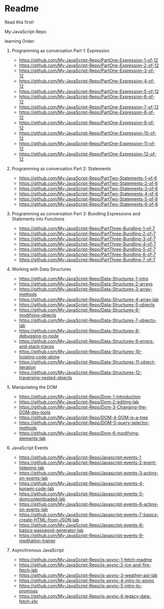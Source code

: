 # Readme
Read this first!

My-JavaScript-Repo 

learning Order:
1. Programming as conversation Part 1: Expression
    - https://github.com/My-JavaScript-Repo/PartOne-Expression-1-of-12
    - https://github.com/My-JavaScript-Repo/PartOne-Expression-2-of-12
    - https://github.com/My-JavaScript-Repo/PartOne-Expression-3-of-12
    - https://github.com/My-JavaScript-Repo/PartOne-Expression-4-of-12
    - https://github.com/My-JavaScript-Repo/PartOne-Expression-5-of-12
    - https://github.com/My-JavaScript-Repo/PartOne-Expression-6-of-12
    - https://github.com/My-JavaScript-Repo/PartOne-Expression-7-of-12
    - https://github.com/My-JavaScript-Repo/PartOne-Expression-8-of-12
    - https://github.com/My-JavaScript-Repo/PartOne-Expression-9-of-12
    - https://github.com/My-JavaScript-Repo/PartOne-Expression-10-of-12
    - https://github.com/My-JavaScript-Repo/PartOne-Expression-11-of-12
    - https://github.com/My-JavaScript-Repo/PartOne-Expression-12-of-12
  
3. Programming as conversation Part 2: Statements
    - https://github.com/My-JavaScript-Repo/PartTwo-Statements-1-of-6
    - https://github.com/My-JavaScript-Repo/PartTwo-Statements-2-of-6
    - https://github.com/My-JavaScript-Repo/PartTwo-Statements-3-of-6
    - https://github.com/My-JavaScript-Repo/PartTwo-Statements-4-of-6
    - https://github.com/My-JavaScript-Repo/PartTwo-Statements-5-of-6
    - https://github.com/My-JavaScript-Repo/PartTwo-Statements-6-of-6

5. Programming as conversation Part 3: Bundling Expressions and Statements into Functions
    - https://github.com/My-JavaScript-Repo/PartThree-Bundling-1-of-7
    - https://github.com/My-JavaScript-Repo/PartThree-Bundling-2-of-7
    - https://github.com/My-JavaScript-Repo/PartThree-Bundling-3-of-7
    - https://github.com/My-JavaScript-Repo/PartThree-Bundling-4-of-7
    - https://github.com/My-JavaScript-Repo/PartThree-Bundling-5-of-7
    - https://github.com/My-JavaScript-Repo/PartThree-Bundling-6-of-7
    - https://github.com/My-JavaScript-Repo/PartThree-Bundling-7-of-7
    
7. Working with Data Structures
    - https://github.com/My-JavaScript-Repo/Data-Structures-1-intro
    - https://github.com/My-JavaScript-Repo/Data-Structures-2-arrays
    - https://github.com/My-JavaScript-Repo/Data-Structures-3-array-methods
    - https://github.com/My-JavaScript-Repo/Data-Structures-4-array-lab
    - https://github.com/My-JavaScript-Repo/Data-Structures-5-objects
    - https://github.com/My-JavaScript-Repo/Data-Structures-6-modifying-objects
    - https://github.com/My-JavaScript-Repo/Data-Structures-7-objects-lab
    - https://github.com/My-JavaScript-Repo/Data-Structures-8-debugging-in-node
    - https://github.com/My-JavaScript-Repo/Data-Structures-9-errors-and-stack-traces
    - https://github.com/My-JavaScript-Repo/Data-Structures-10-looping-code-along
    - https://github.com/My-JavaScript-Repo/Data-Structures-11-object-iteration
    - https://github.com/My-JavaScript-Repo/Data-Structures-12-traversing-nested-objects
    
9. Manipulating the DOM
    - https://github.com/My-JavaScript-Repo/Dom-1-introduction
    - https://github.com/My-JavaScript-Repo/Dom-2-editing-lab
    - https://github.com/My-JavaScript-Repo/Dom-3-Changing-the-DOM-dev-tools
    - https://github.com/My-JavaScript-Repo/DOM-4-DOM-is-a-tree
    - https://github.com/My-JavaScript-Repo/DOM-5-query-selector-methods
    - https://github.com/My-JavaScript-Repo/Dom-6-modifying-elements-lab
   
11. JavaScript Events
    - https://github.com/My-JavaScript-Repo/Javascript-events-1
    - https://github.com/My-JavaScript-Repo/Javascript-events-2-event-listening-lab
    - https://github.com/My-JavaScript-Repo/Javascript-events-3-acting-on-events-lab
    - https://github.com/My-JavaScript-Repo/Javascript-events-4-konami-code-lab
    - https://github.com/My-JavaScript-Repo/Javascript-events-5-domcontentloaded-lab
    - https://github.com/My-JavaScript-Repo/Javascript-events-6-acting-on-events-lab
    - https://github.com/My-JavaScript-Repo/Javascript-events-7-basics-create-HTML-from-JSON-lab
    - https://github.com/My-JavaScript-Repo/Javascript-events-8-basics-password-generator-lab
    - https://github.com/My-JavaScript-Repo/Javascript-events-9-meditation-trainer
    
13. Asynchronous JavaScript
    - https://github.com/My-JavaScript-Repo/js-async-1-fetch-readme
    - https://github.com/My-JavaScript-Repo/js-async-2-ice-and-fire-fetch-lab
    - https://github.com/My-JavaScript-Repo/js-async-3-weather-api-lab
    - https://github.com/My-JavaScript-Repo/js-async-4-intro-to-async
    - https://github.com/My-JavaScript-Repo/js-async-5-intro-to-promises
    - https://github.com/My-JavaScript-Repo/js-async-6-legacy-data-fetch-xhr

